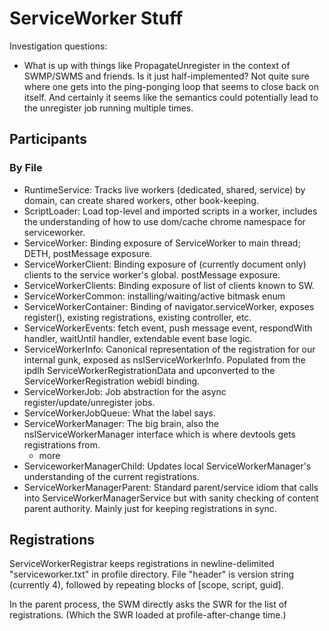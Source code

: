 # ServiceWorker Stuff #

Investigation questions:
* What is up with things like PropagateUnregister in the context of SWMP/SWMS
  and friends.  Is it just half-implemented?  Not quite sure where one gets
  into the ping-ponging loop that seems to close back on itself.  And certainly
  it seems like the semantics could potentially lead to the unregister job
  running multiple times.

## Participants ##

### By File ###

* RuntimeService: Tracks live workers (dedicated, shared, service) by domain,
  can create shared workers, other book-keeping.
* ScriptLoader: Load top-level and imported scripts in a worker, includes the
  understanding of how to use dom/cache chrome namespace for serviceworker.
* ServiceWorker: Binding exposure of ServiceWorker to main thread; DETH,
  postMessage exposure.
* ServiceWorkerClient: Binding exposure of (currently document only) clients to
  the service worker's global.  postMessage exposure.
* ServiceWorkerClients: Binding exposure of list of clients known to SW.
* ServiceWorkerCommon: installing/waiting/active bitmask enum
* ServiceWorkerContainer: Binding of navigator.serviceWorker, exposes
  register(), existing registrations, existing controller, etc.
* ServiceWorkerEvents: fetch event, push message event, respondWith handler,
  waitUntil handler, extendable event base logic.
* ServiceWorkerInfo: Canonical representation of the registration for our
  internal gunk, exposed as nsIServiceWorkerInfo.  Populated from the ipdlh
  ServiceWorkerRegistrationData and upconverted to the ServiceWorkerRegistration
  webidl binding.
* ServiceWorkerJob: Job abstraction for the async register/update/unregister
  jobs.
* ServiceWorkerJobQueue: What the label says.
* ServiceWorkerManager: The big brain, also the nsIServiceWorkerManager
  interface which is where devtools gets registrations from.
  * more
* ServiceworkerManagerChild: Updates local ServiceWorkerManager's understanding
  of the current registrations.
* ServiceWorkerManagerParent: Standard parent/service idiom that calls into
  ServiceWorkerManagerService but with sanity checking of content parent
  authority.  Mainly just for keeping registrations in sync.

## Registrations ##

ServiceWorkerRegistrar keeps registrations in newline-delimited
"serviceworker.txt" in profile directory.  File "header" is version string
(currently 4), followed by repeating blocks of [scope, script, guid].

In the parent process, the SWM directly asks the SWR for the list of
registrations.  (Which the SWR loaded at profile-after-change time.)
